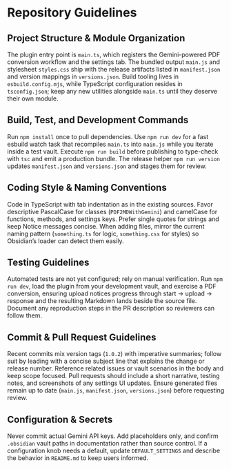 # Repository Guidelines

## Project Structure & Module Organization
The plugin entry point is `main.ts`, which registers the Gemini-powered PDF conversion workflow and the settings tab. The bundled output `main.js` and stylesheet `styles.css` ship with the release artifacts listed in `manifest.json` and version mappings in `versions.json`. Build tooling lives in `esbuild.config.mjs`, while TypeScript configuration resides in `tsconfig.json`; keep any new utilities alongside `main.ts` until they deserve their own module.

## Build, Test, and Development Commands
Run `npm install` once to pull dependencies. Use `npm run dev` for a fast esbuild watch task that recompiles `main.ts` into `main.js` while you iterate inside a test vault. Execute `npm run build` before publishing to type-check with `tsc` and emit a production bundle. The release helper `npm run version` updates `manifest.json` and `versions.json` and stages them for review.

## Coding Style & Naming Conventions
Code in TypeScript with tab indentation as in the existing sources. Favor descriptive PascalCase for classes (`PDF2MDWithGemini`) and camelCase for functions, methods, and settings keys. Prefer single quotes for strings and keep Notice messages concise. When adding files, mirror the current naming pattern (`something.ts` for logic, `something.css` for styles) so Obsidian’s loader can detect them easily.

## Testing Guidelines
Automated tests are not yet configured; rely on manual verification. Run `npm run dev`, load the plugin from your development vault, and exercise a PDF conversion, ensuring upload notices progress through start → upload → response and the resulting Markdown lands beside the source file. Document any reproduction steps in the PR description so reviewers can follow them.

## Commit & Pull Request Guidelines
Recent commits mix version tags (`1.0.2`) with imperative summaries; follow suit by leading with a concise subject line that explains the change or release number. Reference related issues or vault scenarios in the body and keep scope focused. Pull requests should include a short narrative, testing notes, and screenshots of any settings UI updates. Ensure generated files remain up to date (`main.js`, `manifest.json`, `versions.json`) before requesting review.

## Configuration & Secrets
Never commit actual Gemini API keys. Add placeholders only, and confirm `.obsidian` vault paths in documentation rather than source control. If a configuration knob needs a default, update `DEFAULT_SETTINGS` and describe the behavior in `README.md` to keep users informed.
